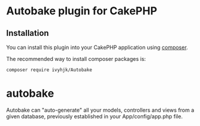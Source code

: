 # Autobake plugin for CakePHP

## Installation

You can install this plugin into your CakePHP application using [composer](http://getcomposer.org).

The recommended way to install composer packages is:

```
composer require ivyhjk/Autobake
```
# autobake

Autobake can "auto-generate" all your models, controllers and views from a given database, previously established in your App/config/app.php file.